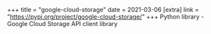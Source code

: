 +++
title = "google-cloud-storage"
date = 2021-03-06
[extra]
link = "https://pypi.org/project/google-cloud-storage/"
+++
Python library - Google Cloud Storage API client library

